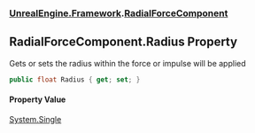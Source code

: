 ### [UnrealEngine.Framework](./UnrealEngine-Framework.md 'UnrealEngine.Framework').[RadialForceComponent](./RadialForceComponent.md 'UnrealEngine.Framework.RadialForceComponent')
## RadialForceComponent.Radius Property
Gets or sets the radius within the force or impulse will be applied  
```csharp
public float Radius { get; set; }
```
#### Property Value
[System.Single](https://docs.microsoft.com/en-us/dotnet/api/System.Single 'System.Single')  
